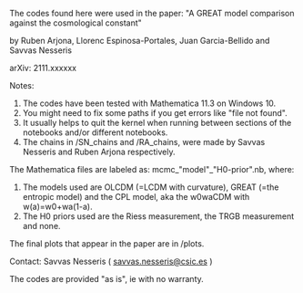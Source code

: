 The codes found here were used in the paper:
"A GREAT model comparison against the cosmological constant"

by Ruben Arjona, Llorenc Espinosa-Portales, Juan Garcia-Bellido and Savvas Nesseris

arXiv: 2111.xxxxxx

Notes:
1) The codes have been tested with Mathematica 11.3 on Windows 10.
2) You might need to fix some paths if you get errors like "file not found".
3) It usually helps to quit the kernel when running between sections of the notebooks and/or different notebooks.
4) The chains in /SN_chains and /RA_chains, were made by Savvas Nesseris and Ruben Arjona respectively.

The Mathematica files are labeled as: mcmc_"model"_"H0-prior".nb,
where:
1) The models used are OLCDM (=LCDM with curvature), GREAT (=the entropic model) and the CPL model, aka the w0waCDM with w(a)=w0+wa(1-a).
2) The H0 priors used are the Riess measurement, the TRGB measurement and none.

The final plots that appear in the paper are in /plots.

Contact:
Savvas Nesseris ( savvas.nesseris@csic.es )

The codes are provided "as is", ie with no warranty.
